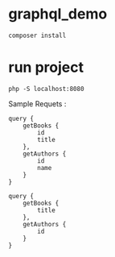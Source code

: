 # graphql_demo

```
composer install
```

# run project

```
php -S localhost:8080
```

Sample Requets : 


```qraphql
query {
    getBooks {
        id
        title
    },
    getAuthors {
        id 
        name
    }
}
```


```qraphql
query {
    getBooks {
        title
    },
    getAuthors {
        id 
    }
}
```
